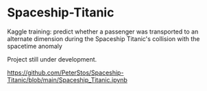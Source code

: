 # Spaceship-Titanic
Kaggle training: predict whether a passenger was transported to an alternate dimension during the Spaceship Titanic's collision with the spacetime anomaly

Project still under development.

https://github.com/PeterStos/Spaceship-Titanic/blob/main/Spaceship_Titanic.ipynb
